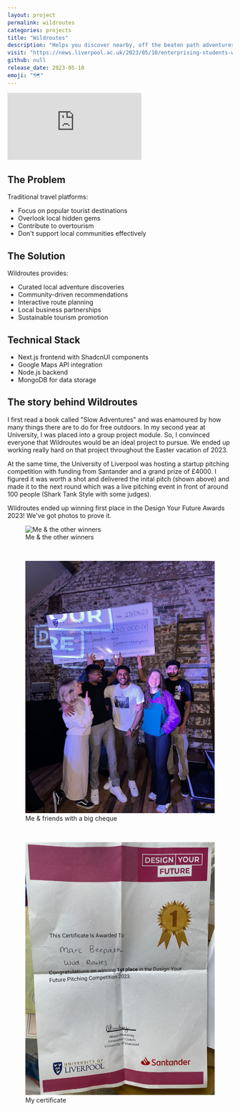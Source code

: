 ```yaml
---
layout: project
permalink: wildroutes
categories: projects
title: "Wildroutes"
description: "Helps you discover nearby, off the beaten path adventures."
visit: "https://news.liverpool.ac.uk/2023/05/10/enterprising-students-win-design-your-future-awards/"
github: null
release_date: 2023-05-10
emoji: "🗺️"
---
```


<div class="video-container">
<iframe src="https://www.youtube.com/embed/p97Xav8_Mzo?si=aMGz2FPOJKDMVRFS" title="YouTube video player" frameborder="0" allow="accelerometer; autoplay; clipboard-write; encrypted-media; gyroscope; picture-in-picture; web-share" referrerpolicy="strict-origin-when-cross-origin" allowfullscreen></iframe>
</div>

## The Problem

Traditional travel platforms:
- Focus on popular tourist destinations
- Overlook local hidden gems
- Contribute to overtourism
- Don't support local communities effectively

## The Solution

Wildroutes provides:
- Curated local adventure discoveries
- Community-driven recommendations
- Interactive route planning
- Local business partnerships
- Sustainable tourism promotion

## Technical Stack

- Next.js frontend with ShadcnUI components
- Google Maps API integration
- Node.js backend
- MongoDB for data storage

## The story behind Wildroutes

I first read a book called "Slow Adventures" and was enamoured by how many things there are to do for free outdoors.
In my second year at University, I was placed into a group project module.
So, I convinced everyone that Wildroutes would be an ideal project to pursue. 
We ended up working really hard on that project throughout the Easter vacation of 2023.

At the same time, the University of Liverpool was hosting a startup pitching competition with funding from Santander and a grand prize of £4000. 
I figured it was worth a shot and delivered the inital pitch (shown above) and made it to the next round which was a live pitching event in front of around 100 people (Shark Tank Style with some judges).

Wildroutes ended up winning first place in the Design Your Future Awards 2023! We've got photos to prove it.

<figure>
  <img src="assets/projects/wildroutes/1.webp" alt="Me & the other winners">
  <figcaption>Me & the other winners</figcaption>
</figure>

<br>

<figure>
  <img src="assets/projects/wildroutes/2.webp" alt="Me & friends with a big cheque">
  <figcaption>Me & friends with a big cheque</figcaption>
</figure>

<br>

<figure>
  <img src="assets/projects/wildroutes/3.webp" alt="My certificate">
  <figcaption>My certificate</figcaption>
</figure>